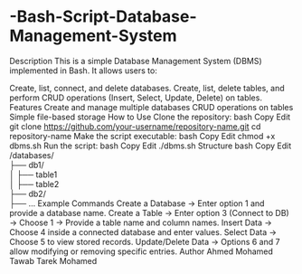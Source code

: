 # -Bash-Script-Database-Management-System
Description
This is a simple Database Management System (DBMS) implemented in Bash. It allows users to:

Create, list, connect, and delete databases.
Create, list, delete tables, and perform CRUD operations (Insert, Select, Update, Delete) on tables.
Features
Create and manage multiple databases
CRUD operations on tables
Simple file-based storage
How to Use
Clone the repository:
bash
Copy
Edit
git clone https://github.com/your-username/repository-name.git
cd repository-name
Make the script executable:
bash
Copy
Edit
chmod +x dbms.sh
Run the script:
bash
Copy
Edit
./dbms.sh
Structure
bash
Copy
Edit
/databases/  
  ├── db1/  
  │   ├── table1  
  │   ├── table2  
  ├── db2/  
  ├── ...
Example Commands
Create a Database → Enter option 1 and provide a database name.
Create a Table → Enter option 3 (Connect to DB) → Choose 1 → Provide a table name and column names.
Insert Data → Choose 4 inside a connected database and enter values.
Select Data → Choose 5 to view stored records.
Update/Delete Data → Options 6 and 7 allow modifying or removing specific entries.
Author
Ahmed Mohamed Tawab
Tarek Mohamed
